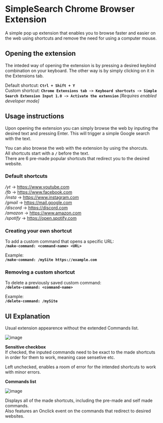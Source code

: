 
# SimpleSearch Chrome Browser Extension

A simple pop up extension that enables you to browse faster and easier on the web using shortcuts and remove the need for using a computer mouse.


## Opening the extension

The inteded way of opening the extension is by pressing a desired keybind combination on your keyboard.  The other way is by simply clicking on it in the Extensions tab.  

Default shortcut: **```Ctrl + Shift + Y```**  
Custom shortcut: **```Chrome Extensions tab -> Keyboard shortcuts -> Simple Search Extension Input 1.0 -> Activate the extension```**
*[Requires enabled developer mode]*  


## Usage instructions
Upon opening the extension you can simply browse the web by inputing the desired text and pressing Enter.  This will trigger a simple Google search with the text.   

You can also browse the web with the extension by using the shorcuts.  
All shortcuts start with a **```/```** before the text.  
There are 6 pre-made popular shortcuts that redirect you to the desired website.

### Default shortcuts
*/yt* -> https://www.youtube.com  
*/fb* -> https://www.facebook.com  
*/insta* -> https://www.instagram.com  
*/gmail* -> https://mail.google.com  
*/discord* -> https://discord.com  
*/amazon* -> https://www.amazon.com  
*/spotify* -> https://open.spotify.com  

### Creating your own shortcut
To add a custom command that opens a specific URL:  
**```/make-command: <command-name> <URL>```**

Example:  
**```/make-command: /mySite https://example.com```** 

### Removing a custom shortcut
To delete a previously saved custom command:  
**```/delete-command: <command-name>```**  

Example:  
**```/delete-command: /mySite```**

## UI Explanation
Usual extension appearence without the extended Commands list.

![image](https://github.com/user-attachments/assets/30ca9580-b047-4322-bce7-5fbe059ab332)  

**Sensitive checkbox**  
If checked, the inputed commands need to be exact to the made shortcuts in order for them to work, meaning case sensetive etc.

Left unchecked, enables a room of error for the intended shortcuts to work with minor errors.

**Commands list** 

![image](https://github.com/user-attachments/assets/c12789ea-b2f3-41b9-97fb-6f086c2a9c29)

Displays all of the made shortcuts, including the pre-made and self made commands.  
Also features an Onclick event on the commands that redirect to desired websites.



